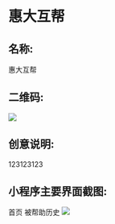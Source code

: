 惠大互帮
===
名称:
----
惠大互帮

二维码:
---
![](https://github.com/lanehunter/web-wechat-2017/blob/master/1514080901215/img/gh_2aabd89f19e1_258.jpg)

创意说明:
----
123123123

小程序主要界面截图:
---
首页
被帮助历史
![](https://github.com/lanehunter/web-wechat-2017/blob/master/1514080901215/img/%E5%BE%AE%E4%BF%A1%E5%9B%BE%E7%89%87_20171228091056.jpg)

